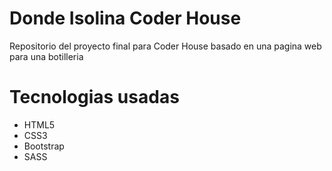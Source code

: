 <h1>Donde Isolina Coder House</h1>

<p>Repositorio del proyecto final para Coder House basado en una pagina web para una botilleria</p>

<h1>Tecnologias usadas</h1>

 <ul>
    <li>HTML5</li>
    <li>CSS3</li>
    <li>Bootstrap</li>
    <li>SASS</li>
</ul>
